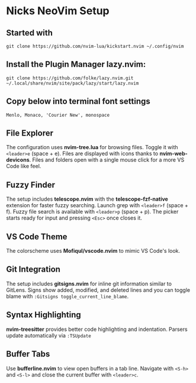 # Nicks NeoVim Setup

## Started with
```git clone https://github.com/nvim-lua/kickstart.nvim ~/.config/nvim```

## Install the Plugin Manager lazy.nvim:
```git clone https://github.com/folke/lazy.nvim.git ~/.local/share/nvim/site/pack/lazy/start/lazy.nvim```

## Copy below into terminal font settings
```Menlo, Monaco, 'Courier New', monospace```

## File Explorer
The configuration uses **nvim-tree.lua** for browsing files.
Toggle it with `<leader>e` (space + e). Files are displayed with icons thanks to **nvim-web-devicons**.
Files and folders open with a single mouse click for a more VS Code like feel.

## Fuzzy Finder
The setup includes **telescope.nvim** with the **telescope-fzf-native** extension
for faster fuzzy searching.
Launch grep with `<leader>f` (space + f). Fuzzy file search is available with `<leader>p` (space + p). The picker starts ready for input and pressing `<Esc>` once closes it.

## VS Code Theme
The colorscheme uses **Mofiqul/vscode.nvim** to mimic VS Code's look.

## Git Integration
The setup includes **gitsigns.nvim** for inline git information similar to GitLens.
Signs show added, modified, and deleted lines and you can toggle blame with `:Gitsigns toggle_current_line_blame`.

## Syntax Highlighting
**nvim-treesitter** provides better code highlighting and indentation.
Parsers update automatically via `:TSUpdate`

## Buffer Tabs
Use **bufferline.nvim** to view open buffers in a tab line. Navigate with `<S-h>` and `<S-l>` and close the current buffer with `<leader>c`.

